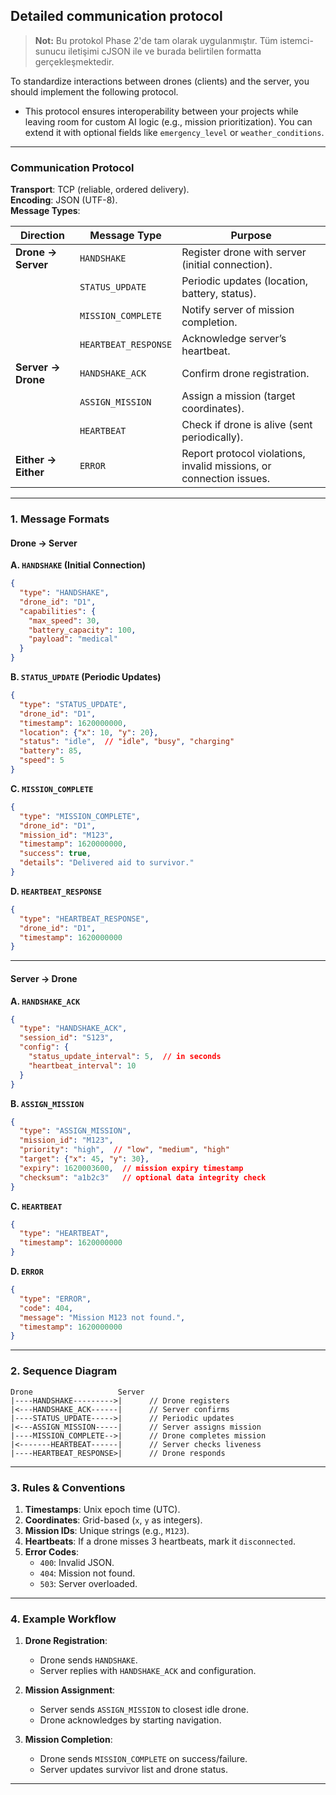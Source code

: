 ## **Detailed communication protocol**

> **Not:** Bu protokol Phase 2'de tam olarak uygulanmıştır. Tüm istemci-sunucu iletişimi cJSON ile ve burada belirtilen formatta gerçekleşmektedir.

To standardize interactions between drones (clients) and the server, you should implement the following protocol. 
- This protocol ensures interoperability between your projects while leaving room for custom AI logic (e.g., mission prioritization). You can extend it with optional fields like `emergency_level` or `weather_conditions`.

---

### **Communication Protocol**  
**Transport**: TCP (reliable, ordered delivery).  
**Encoding**: JSON (UTF-8).  
**Message Types**:  

| **Direction**       | **Message Type**       | **Purpose**                                                                 |
|----------------------|------------------------|-----------------------------------------------------------------------------|
| **Drone → Server**   | `HANDSHAKE`            | Register drone with server (initial connection).                           |
|                      | `STATUS_UPDATE`        | Periodic updates (location, battery, status).                              |
|                      | `MISSION_COMPLETE`     | Notify server of mission completion.                                       |
|                      | `HEARTBEAT_RESPONSE`   | Acknowledge server’s heartbeat.                                            |
| **Server → Drone**   | `HANDSHAKE_ACK`        | Confirm drone registration.                                                |
|                      | `ASSIGN_MISSION`       | Assign a mission (target coordinates).                                     |
|                      | `HEARTBEAT`            | Check if drone is alive (sent periodically).                               |
| **Either → Either**  | `ERROR`                | Report protocol violations, invalid missions, or connection issues.        |

---

### **1. Message Formats**  
#### **Drone → Server**  
**A. `HANDSHAKE` (Initial Connection)**  
```json
{
  "type": "HANDSHAKE",
  "drone_id": "D1",
  "capabilities": {
    "max_speed": 30,
    "battery_capacity": 100,
    "payload": "medical"
  }
}
```

**B. `STATUS_UPDATE` (Periodic Updates)**  
```json
{
  "type": "STATUS_UPDATE",
  "drone_id": "D1",
  "timestamp": 1620000000,
  "location": {"x": 10, "y": 20},
  "status": "idle",  // "idle", "busy", "charging"
  "battery": 85,
  "speed": 5
}
```

**C. `MISSION_COMPLETE`**  
```json
{
  "type": "MISSION_COMPLETE",
  "drone_id": "D1",
  "mission_id": "M123",
  "timestamp": 1620000000,
  "success": true,
  "details": "Delivered aid to survivor."
}
```

**D. `HEARTBEAT_RESPONSE`**  
```json
{
  "type": "HEARTBEAT_RESPONSE",
  "drone_id": "D1",
  "timestamp": 1620000000
}
```

---

#### **Server → Drone**  
**A. `HANDSHAKE_ACK`**  
```json
{
  "type": "HANDSHAKE_ACK",
  "session_id": "S123",
  "config": {
    "status_update_interval": 5,  // in seconds
    "heartbeat_interval": 10
  }
}
```

**B. `ASSIGN_MISSION`**  
```json
{
  "type": "ASSIGN_MISSION",
  "mission_id": "M123",
  "priority": "high",  // "low", "medium", "high"
  "target": {"x": 45, "y": 30},
  "expiry": 1620003600,  // mission expiry timestamp
  "checksum": "a1b2c3"   // optional data integrity check
}
```

**C. `HEARTBEAT`**  
```json
{
  "type": "HEARTBEAT",
  "timestamp": 1620000000
}
```

**D. `ERROR`**  
```json
{
  "type": "ERROR",
  "code": 404,
  "message": "Mission M123 not found.",
  "timestamp": 1620000000
}
```

---

### **2. Sequence Diagram**  
```plaintext
Drone                   Server
|----HANDSHAKE--------->|      // Drone registers
|<---HANDSHAKE_ACK------|      // Server confirms
|----STATUS_UPDATE----->|      // Periodic updates
|<---ASSIGN_MISSION-----|      // Server assigns mission
|----MISSION_COMPLETE-->|      // Drone completes mission
|<-------HEARTBEAT------|      // Server checks liveness
|----HEARTBEAT_RESPONSE>|      // Drone responds
```

---

### **3. Rules & Conventions**  
1. **Timestamps**: Unix epoch time (UTC).  
2. **Coordinates**: Grid-based (`x`, `y` as integers).  
3. **Mission IDs**: Unique strings (e.g., `M123`).  
4. **Heartbeats**: If a drone misses 3 heartbeats, mark it `disconnected`.  
5. **Error Codes**:  
   - `400`: Invalid JSON.  
   - `404`: Mission not found.  
   - `503`: Server overloaded.  

---

### **4. Example Workflow**  
1. **Drone Registration**:  
   - Drone sends `HANDSHAKE`.  
   - Server replies with `HANDSHAKE_ACK` and configuration.  

2. **Mission Assignment**:  
   - Server sends `ASSIGN_MISSION` to closest idle drone.  
   - Drone acknowledges by starting navigation.  

3. **Mission Completion**:  
   - Drone sends `MISSION_COMPLETE` on success/failure.  
   - Server updates survivor list and drone status.  

---

